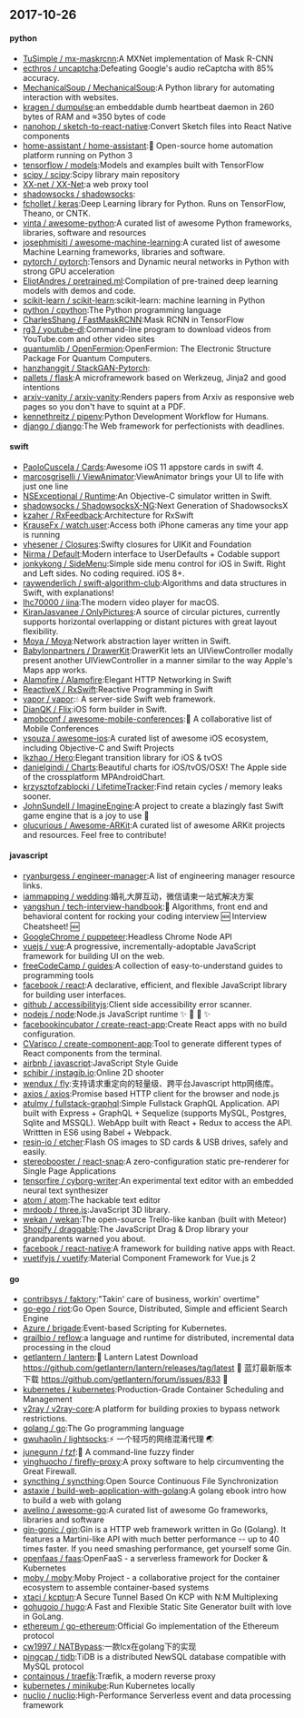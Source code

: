 ## 2017-10-26

#### python
* [TuSimple / mx-maskrcnn](https://github.com/TuSimple/mx-maskrcnn):A MXNet implementation of Mask R-CNN
* [ecthros / uncaptcha](https://github.com/ecthros/uncaptcha):Defeating Google's audio reCaptcha with 85% accuracy.
* [MechanicalSoup / MechanicalSoup](https://github.com/MechanicalSoup/MechanicalSoup):A Python library for automating interaction with websites.
* [kragen / dumpulse](https://github.com/kragen/dumpulse):an embeddable dumb heartbeat daemon in 260 bytes of RAM and ≈350 bytes of code
* [nanohop / sketch-to-react-native](https://github.com/nanohop/sketch-to-react-native):Convert Sketch files into React Native components
* [home-assistant / home-assistant](https://github.com/home-assistant/home-assistant):🏡 Open-source home automation platform running on Python 3
* [tensorflow / models](https://github.com/tensorflow/models):Models and examples built with TensorFlow
* [scipy / scipy](https://github.com/scipy/scipy):Scipy library main repository
* [XX-net / XX-Net](https://github.com/XX-net/XX-Net):a web proxy tool
* [shadowsocks / shadowsocks](https://github.com/shadowsocks/shadowsocks):
* [fchollet / keras](https://github.com/fchollet/keras):Deep Learning library for Python. Runs on TensorFlow, Theano, or CNTK.
* [vinta / awesome-python](https://github.com/vinta/awesome-python):A curated list of awesome Python frameworks, libraries, software and resources
* [josephmisiti / awesome-machine-learning](https://github.com/josephmisiti/awesome-machine-learning):A curated list of awesome Machine Learning frameworks, libraries and software.
* [pytorch / pytorch](https://github.com/pytorch/pytorch):Tensors and Dynamic neural networks in Python with strong GPU acceleration
* [EliotAndres / pretrained.ml](https://github.com/EliotAndres/pretrained.ml):Compilation of pre-trained deep learning models with demos and code.
* [scikit-learn / scikit-learn](https://github.com/scikit-learn/scikit-learn):scikit-learn: machine learning in Python
* [python / cpython](https://github.com/python/cpython):The Python programming language
* [CharlesShang / FastMaskRCNN](https://github.com/CharlesShang/FastMaskRCNN):Mask RCNN in TensorFlow
* [rg3 / youtube-dl](https://github.com/rg3/youtube-dl):Command-line program to download videos from YouTube.com and other video sites
* [quantumlib / OpenFermion](https://github.com/quantumlib/OpenFermion):OpenFermion: The Electronic Structure Package For Quantum Computers.
* [hanzhanggit / StackGAN-Pytorch](https://github.com/hanzhanggit/StackGAN-Pytorch):
* [pallets / flask](https://github.com/pallets/flask):A microframework based on Werkzeug, Jinja2 and good intentions
* [arxiv-vanity / arxiv-vanity](https://github.com/arxiv-vanity/arxiv-vanity):Renders papers from Arxiv as responsive web pages so you don't have to squint at a PDF.
* [kennethreitz / pipenv](https://github.com/kennethreitz/pipenv):Python Development Workflow for Humans.
* [django / django](https://github.com/django/django):The Web framework for perfectionists with deadlines.

#### swift
* [PaoloCuscela / Cards](https://github.com/PaoloCuscela/Cards):Awesome iOS 11 appstore cards in swift 4.
* [marcosgriselli / ViewAnimator](https://github.com/marcosgriselli/ViewAnimator):ViewAnimator brings your UI to life with just one line
* [NSExceptional / Runtime](https://github.com/NSExceptional/Runtime):An Objective-C simulator written in Swift.
* [shadowsocks / ShadowsocksX-NG](https://github.com/shadowsocks/ShadowsocksX-NG):Next Generation of ShadowsocksX
* [kzaher / RxFeedback](https://github.com/kzaher/RxFeedback):Architecture for RxSwift
* [KrauseFx / watch.user](https://github.com/KrauseFx/watch.user):Access both iPhone cameras any time your app is running
* [vhesener / Closures](https://github.com/vhesener/Closures):Swifty closures for UIKit and Foundation
* [Nirma / Default](https://github.com/Nirma/Default):Modern interface to UserDefaults + Codable support
* [jonkykong / SideMenu](https://github.com/jonkykong/SideMenu):Simple side menu control for iOS in Swift. Right and Left sides. No coding required. iOS 8+.
* [raywenderlich / swift-algorithm-club](https://github.com/raywenderlich/swift-algorithm-club):Algorithms and data structures in Swift, with explanations!
* [lhc70000 / iina](https://github.com/lhc70000/iina):The modern video player for macOS.
* [KiranJasvanee / OnlyPictures](https://github.com/KiranJasvanee/OnlyPictures):A source of circular pictures, currently supports horizontal overlapping or distant pictures with great layout flexibility.
* [Moya / Moya](https://github.com/Moya/Moya):Network abstraction layer written in Swift.
* [Babylonpartners / DrawerKit](https://github.com/Babylonpartners/DrawerKit):DrawerKit lets an UIViewController modally present another UIViewController in a manner similar to the way Apple's Maps app works.
* [Alamofire / Alamofire](https://github.com/Alamofire/Alamofire):Elegant HTTP Networking in Swift
* [ReactiveX / RxSwift](https://github.com/ReactiveX/RxSwift):Reactive Programming in Swift
* [vapor / vapor](https://github.com/vapor/vapor):💧 A server-side Swift web framework.
* [DianQK / Flix](https://github.com/DianQK/Flix):iOS form builder in Swift.
* [amobconf / awesome-mobile-conferences](https://github.com/amobconf/awesome-mobile-conferences):📲 A collaborative list of Mobile Conferences
* [vsouza / awesome-ios](https://github.com/vsouza/awesome-ios):A curated list of awesome iOS ecosystem, including Objective-C and Swift Projects
* [lkzhao / Hero](https://github.com/lkzhao/Hero):Elegant transition library for iOS & tvOS
* [danielgindi / Charts](https://github.com/danielgindi/Charts):Beautiful charts for iOS/tvOS/OSX! The Apple side of the crossplatform MPAndroidChart.
* [krzysztofzablocki / LifetimeTracker](https://github.com/krzysztofzablocki/LifetimeTracker):Find retain cycles / memory leaks sooner.
* [JohnSundell / ImagineEngine](https://github.com/JohnSundell/ImagineEngine):A project to create a blazingly fast Swift game engine that is a joy to use 🚀
* [olucurious / Awesome-ARKit](https://github.com/olucurious/Awesome-ARKit):A curated list of awesome ARKit projects and resources. Feel free to contribute!

#### javascript
* [ryanburgess / engineer-manager](https://github.com/ryanburgess/engineer-manager):A list of engineering manager resource links.
* [iammapping / wedding](https://github.com/iammapping/wedding):婚礼大屏互动，微信请柬一站式解决方案
* [yangshun / tech-interview-handbook](https://github.com/yangshun/tech-interview-handbook):💯 Algorithms, front end and behavioral content for rocking your coding interview 🆕 Interview Cheatsheet! 🆕
* [GoogleChrome / puppeteer](https://github.com/GoogleChrome/puppeteer):Headless Chrome Node API
* [vuejs / vue](https://github.com/vuejs/vue):A progressive, incrementally-adoptable JavaScript framework for building UI on the web.
* [freeCodeCamp / guides](https://github.com/freeCodeCamp/guides):A collection of easy-to-understand guides to programming tools
* [facebook / react](https://github.com/facebook/react):A declarative, efficient, and flexible JavaScript library for building user interfaces.
* [github / accessibilityjs](https://github.com/github/accessibilityjs):Client side accessibility error scanner.
* [nodejs / node](https://github.com/nodejs/node):Node.js JavaScript runtime ✨ 🐢 🚀 ✨
* [facebookincubator / create-react-app](https://github.com/facebookincubator/create-react-app):Create React apps with no build configuration.
* [CVarisco / create-component-app](https://github.com/CVarisco/create-component-app):Tool to generate different types of React components from the terminal.
* [airbnb / javascript](https://github.com/airbnb/javascript):JavaScript Style Guide
* [schibir / instagib.io](https://github.com/schibir/instagib.io):Online 2D shooter
* [wendux / fly](https://github.com/wendux/fly):支持请求重定向的轻量级、跨平台Javascript http网络库。
* [axios / axios](https://github.com/axios/axios):Promise based HTTP client for the browser and node.js
* [atulmy / fullstack-graphql](https://github.com/atulmy/fullstack-graphql):Simple Fullstack GraphQL Application. API built with Express + GraphQL + Sequelize (supports MySQL, Postgres, Sqlite and MSSQL). WebApp built with React + Redux to access the API. Writtten in ES6 using Babel + Webpack.
* [resin-io / etcher](https://github.com/resin-io/etcher):Flash OS images to SD cards & USB drives, safely and easily.
* [stereobooster / react-snap](https://github.com/stereobooster/react-snap):A zero-configuration static pre-renderer for Single Page Applications
* [tensorfire / cyborg-writer](https://github.com/tensorfire/cyborg-writer):An experimental text editor with an embedded neural text synthesizer
* [atom / atom](https://github.com/atom/atom):The hackable text editor
* [mrdoob / three.js](https://github.com/mrdoob/three.js):JavaScript 3D library.
* [wekan / wekan](https://github.com/wekan/wekan):The open-source Trello-like kanban (built with Meteor)
* [Shopify / draggable](https://github.com/Shopify/draggable):The JavaScript Drag & Drop library your grandparents warned you about.
* [facebook / react-native](https://github.com/facebook/react-native):A framework for building native apps with React.
* [vuetifyjs / vuetify](https://github.com/vuetifyjs/vuetify):Material Component Framework for Vue.js 2

#### go
* [contribsys / faktory](https://github.com/contribsys/faktory):"Takin' care of business, workin' overtime"
* [go-ego / riot](https://github.com/go-ego/riot):Go Open Source, Distributed, Simple and efficient Search Engine
* [Azure / brigade](https://github.com/Azure/brigade):Event-based Scripting for Kubernetes.
* [grailbio / reflow](https://github.com/grailbio/reflow):a language and runtime for distributed, incremental data processing in the cloud
* [getlantern / lantern](https://github.com/getlantern/lantern):🔴 Lantern Latest Download https://github.com/getlantern/lantern/releases/tag/latest 🔴 蓝灯最新版本下载 https://github.com/getlantern/forum/issues/833 🔴
* [kubernetes / kubernetes](https://github.com/kubernetes/kubernetes):Production-Grade Container Scheduling and Management
* [v2ray / v2ray-core](https://github.com/v2ray/v2ray-core):A platform for building proxies to bypass network restrictions.
* [golang / go](https://github.com/golang/go):The Go programming language
* [gwuhaolin / lightsocks](https://github.com/gwuhaolin/lightsocks):⚡️ 一个轻巧的网络混淆代理 🌏
* [junegunn / fzf](https://github.com/junegunn/fzf):🌸 A command-line fuzzy finder
* [yinghuocho / firefly-proxy](https://github.com/yinghuocho/firefly-proxy):A proxy software to help circumventing the Great Firewall.
* [syncthing / syncthing](https://github.com/syncthing/syncthing):Open Source Continuous File Synchronization
* [astaxie / build-web-application-with-golang](https://github.com/astaxie/build-web-application-with-golang):A golang ebook intro how to build a web with golang
* [avelino / awesome-go](https://github.com/avelino/awesome-go):A curated list of awesome Go frameworks, libraries and software
* [gin-gonic / gin](https://github.com/gin-gonic/gin):Gin is a HTTP web framework written in Go (Golang). It features a Martini-like API with much better performance -- up to 40 times faster. If you need smashing performance, get yourself some Gin.
* [openfaas / faas](https://github.com/openfaas/faas):OpenFaaS - a serverless framework for Docker & Kubernetes
* [moby / moby](https://github.com/moby/moby):Moby Project - a collaborative project for the container ecosystem to assemble container-based systems
* [xtaci / kcptun](https://github.com/xtaci/kcptun):A Secure Tunnel Based On KCP with N:M Multiplexing
* [gohugoio / hugo](https://github.com/gohugoio/hugo):A Fast and Flexible Static Site Generator built with love in GoLang.
* [ethereum / go-ethereum](https://github.com/ethereum/go-ethereum):Official Go implementation of the Ethereum protocol
* [cw1997 / NATBypass](https://github.com/cw1997/NATBypass):一款lcx在golang下的实现
* [pingcap / tidb](https://github.com/pingcap/tidb):TiDB is a distributed NewSQL database compatible with MySQL protocol
* [containous / traefik](https://github.com/containous/traefik):Træfik, a modern reverse proxy
* [kubernetes / minikube](https://github.com/kubernetes/minikube):Run Kubernetes locally
* [nuclio / nuclio](https://github.com/nuclio/nuclio):High-Performance Serverless event and data processing framework
